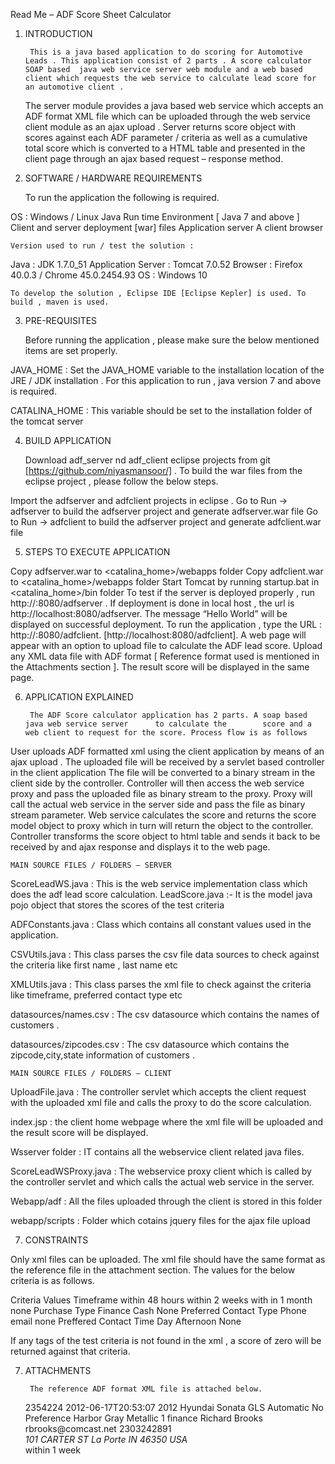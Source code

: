 
Read Me – ADF Score Sheet Calculator


1. INTRODUCTION

		This is a java based application to do scoring for Automotive Leads . This application consist of 2 parts . A score calculator SOAP based  java web service server web module and a web based client which requests the web service to calculate lead score for an automotive client .

	 The server module provides a java based web service which accepts an ADF format XML file which can be uploaded through the web service client module as an ajax upload . Server returns score object with scores against each ADF parameter / criteria as well as a cumulative total score which is converted to a HTML table and presented in the client page through an ajax based request – response method.

2. SOFTWARE / HARDWARE REQUIREMENTS

	To run the application the following is required.

OS : Windows / Linux
Java Run time Environment [ Java 7 and above ]
Client and server deployment [war] files 
Application server 
A client browser

	Version used to run / test the solution :

Java  : JDK 1.7.0_51
Application Server : Tomcat 7.0.52
Browser : Firefox 40.0.3 / Chrome 45.0.2454.93 
OS : Windows 10

	To develop the solution , Eclipse IDE [Eclipse Kepler] is used. To build , maven is used.

3. PRE-REQUISITES
	
	Before running the application , please make sure the below mentioned items are set properly.

JAVA_HOME : Set the JAVA_HOME variable to the installation location of the JRE / JDK installation . For this application to run , java version 7 and above is required.

CATALINA_HOME : This variable should be set to the installation folder of the tomcat server

4. BUILD APPLICATION

	Download adf_server nd adf_client eclipse projects from git [https://github.com/niyasmansoor/] . To build the war files from the eclipse project , please follow the below steps.

Import the adfserver and adfclient projects in eclipse .
Go to Run → adfserver to build the adfserver project and generate adfserver.war file
Go to Run → adfclient to build the adfserver project and generate adfclient.war file

5.  STEPS TO EXECUTE APPLICATION

Copy adfserver.war to <catalina_home>/webapps folder
Copy adfclient.war to <catalina_home>/webapps folder
Start Tomcat by running startup.bat in <catalina_home>/bin folder
To test if the server is deployed properly , run http://<host>:8080/adfserver . If deployment is done in local host , the url is http://localhost:8080/adfserver. The message “Hello World” will be displayed on successful deployment.
To run the application , type the URL : http://<host>:8080/adfclient. [http://localhost:8080/adfclient].
A web page will appear with an option to upload file to calculate the ADF lead score.
Upload any XML data file with ADF format [ Reference format used is mentioned in the Attachments section ].
The result score will be displayed in the same page.
	
6. APPLICATION EXPLAINED

		The ADF Score calculator application has 2 parts. A soap based java web service server  	to calculate the 		score and a web client to request for the score. Process flow is as follows

User uploads ADF formatted xml using the client application by means of an ajax upload .
The uploaded file will be received by a servlet based controller in the client application 
The file will be converted to a binary stream in the client side by the controller.
Controller will then access the web service proxy and pass the uploaded file as binary stream to the proxy.
Proxy will call the actual web service in the server side and pass the file as binary stream parameter.
Web service calculates the score and returns the score model object to proxy which in turn will return the object to the controller.
Controller transforms the score object to html table and sends it back to be received by and ajax response and displays it to the web page.

	MAIN SOURCE FILES / FOLDERS – SERVER
	
ScoreLeadWS.java : This is the web service implementation class which does the adf lead score calculation.
LeadScore.java :- It is the model java pojo object that stores the scores of the test criteria
		
ADFConstants.java : Class which contains all constant values used in the application.
	
CSVUtils.java : This class parses the csv file data sources to check against the criteria like first name , last name etc
		
XMLUtils.java : This class parses the xml file to check against the criteria like timeframe, preferred contact type etc
	
datasources/names.csv : The csv datasource which contains the names of customers . 

datasources/zipcodes.csv : The csv datasource which contains the zipcode,city,state information	 of customers .
	 
	MAIN SOURCE FILES / FOLDERS – CLIENT

UploadFile.java : The controller servlet which accepts the client request with the uploaded xml file and calls the proxy to do the score calculation.

index.jsp : the client home webpage where the xml file will be uploaded and the result score will be displayed.

Wsserver folder : IT contains all the webservice client related java files. 

ScoreLeadWSProxy.java : The webservice proxy client which is called by the controller servlet and which calls the actual web service in the server.

Webapp/adf : All the files uploaded through the client is stored in this folder

webapp/scripts : Folder which cotains jquery files for the ajax file upload 

7. CONSTRAINTS

Only xml files can be uploaded.
The xml file should have the same format as the reference file in the attachment section.
The values for the below criteria is as follows.		
			
Criteria
Values
Timeframe
within 48 hours
within 2 weeks
with in 1 month
none
Purchase Type
Finance
Cash
None
Preferred Contact Type
Phone
email
none
Preffered Contact Time
Day
Afternoon
None
 
If any tags of the test criteria is not found in the xml , a score of zero will be returned against that criteria.

7. ATTACHMENTS

		The reference ADF format XML file is attached below.

	<?xml version="1.0" encoding="UTF-8"?>
	<?ADF version="1.0"?>
	<adf>
	<prospect status="new">
		<id sequence="1">2354224</id>
		<requestdate>2012-06-17T20:53:07</requestdate>
		<vehicle interest="buy" status="new">
			<id></id>
			<year>2012</year>
			<make>Hyundai</make>
			<model>Sonata</model>
			<vin />
			<stock />
			<trim>GLS Automatic</trim>
			<doors></doors>
			<bodystyle />
			<transmission />
			<odometer />
			<colorcombination>
				<interiorcolor>No Preference</interiorcolor>
				<exteriorcolor>Harbor Gray Metallic</exteriorcolor>
				<preference>1</preference>
			</colorcombination>
			<imagetag />
			<price />
			<pricecomments />
			<finance>
				<method>finance</method>
				<amount type="downpayment"></amount>
				<amount type="monthly" />
				<balance />
			</finance>
			<comments />
		</vehicle>
		<customer>
			<contact>
				<name part="first">Richard</name>
				<name part="last">Brooks</name>
				<email>rbrooks@comcast.net</email>
				<phone type="voice" time="Day" preferredcontact="1">2303242891</phone>
				<address>
					<street line="1">101 CARTER ST</street>
					<street line="2"></street>
					<city>La Porte</city>
					<regioncode>IN</regioncode>
					<postalcode>46350</postalcode>
					<country>USA</country>
				</address>
			</contact>
			<timeframe>
				<description>within 1 week</description>
			</timeframe>
			<comments></comments>
		</customer>
	</prospect>
	</adf>
